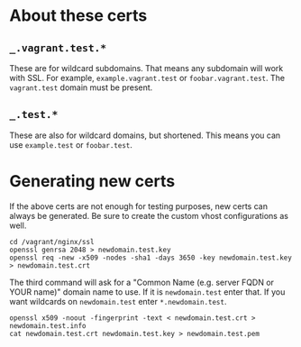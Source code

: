 # About these certs

## `_.vagrant.test.*`

These are for wildcard subdomains. That means any subdomain will work with SSL.
For example, `example.vagrant.test` or `foobar.vagrant.test`. The `vagrant.test`
domain must be present.

## `_.test.*`

These are also for wildcard domains, but shortened. This means you can use
`example.test` or `foobar.test`.

# Generating new certs

If the above certs are not enough for testing purposes, new certs can always be
generated. Be sure to create the custom vhost configurations as well.

```
cd /vagrant/nginx/ssl
openssl genrsa 2048 > newdomain.test.key
openssl req -new -x509 -nodes -sha1 -days 3650 -key newdomain.test.key > newdomain.test.crt
```

The third command will ask for a "Common Name (e.g. server FQDN or YOUR name)"
domain name to use. If it is `newdomain.test` enter that. If you want wildcards
on `newdomain.test` enter `*.newdomain.test`.

```
openssl x509 -noout -fingerprint -text < newdomain.test.crt > newdomain.test.info
cat newdomain.test.crt newdomain.test.key > newdomain.test.pem
```
